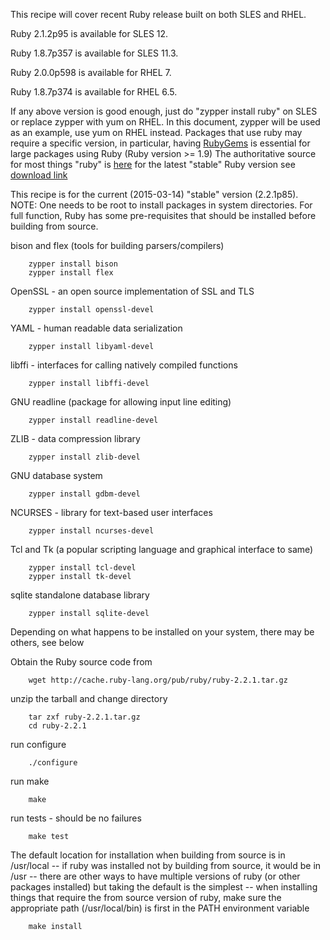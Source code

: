 This recipe will cover recent Ruby release built on both SLES and RHEL.

Ruby 2.1.2p95 is available for SLES 12. 

Ruby 1.8.7p357 is available for SLES 11.3.

Ruby 2.0.0p598 is available for RHEL 7.

Ruby 1.8.7p374 is available for RHEL 6.5.

If any above version is good enough, just do "zypper install ruby" on SLES or replace zypper with yum on RHEL. In this document, zypper will be used as an example, use yum on RHEL instead. Packages that use ruby may require a specific version, in particular, having [RubyGems](http://en.wikipedia.org/wikiRubyGems) is essential for large packages using Ruby (Ruby version >= 1.9)
The authoritative source for most things "ruby" is [here](http://www.ruby-lang.org) for the latest "stable" Ruby version see [download link](http://www.ruby-lang.org/en/downloads)

This recipe is for the current (2015-03-14) "stable" version (2.2.1p85).
NOTE: One needs to be root to install packages in system directories.
For full function, Ruby has some pre-requisites that should be installed before building from source.

bison and flex (tools for building parsers/compilers)

        zypper install bison
        zypper install flex

OpenSSL - an open source implementation of SSL and TLS

        zypper install openssl-devel

YAML - human readable data serialization

        zypper install libyaml-devel

libffi - interfaces for calling natively compiled functions

        zypper install libffi-devel

GNU readline (package for allowing input line editing)

        zypper install readline-devel

ZLIB - data compression library

        zypper install zlib-devel

GNU database system

        zypper install gdbm-devel

NCURSES - library for text-based user interfaces

        zypper install ncurses-devel

Tcl and Tk (a popular scripting language and graphical interface to same)

        zypper install tcl-devel
        zypper install tk-devel

sqlite standalone database library

        zypper install sqlite-devel

Depending on what happens to be installed on your system, there may be others, see below

Obtain the Ruby source code from

        wget http://cache.ruby-lang.org/pub/ruby/ruby-2.2.1.tar.gz

unzip the tarball and change directory

        tar zxf ruby-2.2.1.tar.gz
        cd ruby-2.2.1

run configure

        ./configure

run make

        make

run tests - should be no failures

        make test

The default location for installation when building from source is in /usr/local --  if ruby was installed not by building from source, it would be in /usr -- there are other ways to have multiple versions of ruby (or other packages installed) but taking the default is the simplest -- when installing things that require the from source version of ruby, make sure the appropriate path (/usr/local/bin) is first in the PATH environment variable

        make install